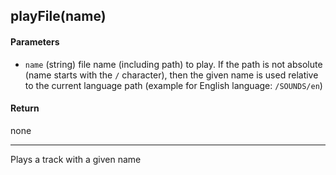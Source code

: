<!-- This file was generated by the script. Do not edit it, any changes will be lost! -->

## playFile(name)



#### Parameters

* `name` (string) file name (including path) to play. If the path is not 
absolute (name starts with the `/` character), then the given name is used relative to
the current language path (example for English language: `/SOUNDS/en`)




#### Return

none

---
Plays a track with a given name


